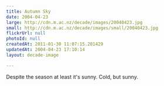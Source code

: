 ```yaml
---
title: Autumn Sky
date: 2004-04-23
large: http://cdn.m.ac.nz/decade/images/20040423.jpg
small: http://cdn.m.ac.nz/decade/images/small/20040423.jpg
flickrUrl: null
photoId: null
createdAt: 2011-01-30 11:07:15.281429
updatedAt: 2004-04-23 17:10:14
layout: decade-image

---
```

Despite the season at least it's sunny. Cold, but sunny.
